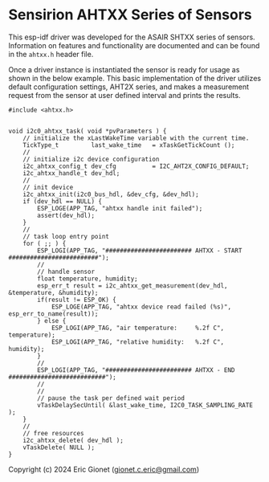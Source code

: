 # Sensirion AHTXX Series of Sensors
This esp-idf driver was developed for the ASAIR SHTXX series of sensors.  Information on features and functionality are documented and can be found in the `ahtxx.h` header file.

Once a driver instance is instantiated the sensor is ready for usage as shown in the below example.   This basic implementation of the driver utilizes default configuration settings, AHT2X series, and makes a measurement request from the sensor at user defined interval and prints the results.
```
#include <ahtxx.h>


void i2c0_ahtxx_task( void *pvParameters ) {
    // initialize the xLastWakeTime variable with the current time.
    TickType_t         last_wake_time   = xTaskGetTickCount ();
    //
    // initialize i2c device configuration
    i2c_ahtxx_config_t dev_cfg          = I2C_AHT2X_CONFIG_DEFAULT;
    i2c_ahtxx_handle_t dev_hdl;
    //
    // init device
    i2c_ahtxx_init(i2c0_bus_hdl, &dev_cfg, &dev_hdl);
    if (dev_hdl == NULL) {
        ESP_LOGE(APP_TAG, "ahtxx handle init failed");
        assert(dev_hdl);
    }
    //
    // task loop entry point
    for ( ;; ) {
        ESP_LOGI(APP_TAG, "######################## AHTXX - START #########################");
        //
        // handle sensor
        float temperature, humidity;
        esp_err_t result = i2c_ahtxx_get_measurement(dev_hdl, &temperature, &humidity);
        if(result != ESP_OK) {
            ESP_LOGE(APP_TAG, "ahtxx device read failed (%s)", esp_err_to_name(result));
        } else {
            ESP_LOGI(APP_TAG, "air temperature:     %.2f C", temperature);
            ESP_LOGI(APP_TAG, "relative humidity:   %.2f C", humidity);
        }
        //
        ESP_LOGI(APP_TAG, "######################## AHTXX - END ###########################");
        //
        //
        // pause the task per defined wait period
        vTaskDelaySecUntil( &last_wake_time, I2C0_TASK_SAMPLING_RATE );
    }
    //
    // free resources
    i2c_ahtxx_delete( dev_hdl );
    vTaskDelete( NULL );
}
```



Copyright (c) 2024 Eric Gionet (gionet.c.eric@gmail.com)